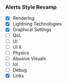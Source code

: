 ### Alerts Style Revamp
- [x] Rendering
- [x] Lightning Technologies
- [x] Graphical Settings
- [ ] QoL
- [ ] UI
- [ ] UI X
- [ ] Physics
- [ ] Abusive Visuals
- [ ] lol
- [ ] Debug
- [x] Links
